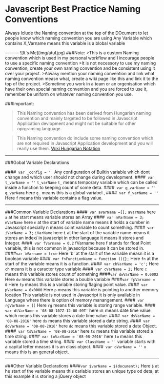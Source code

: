 <h1>Javascript Best Practice Naming Conventions</h1>

<p>Always Iclude the Naming convention at the top of the DOcument to let people know which naming convention you are using
Any Variable which contains X_Varname means this variable is a blobal variable</p>
-------
![It's Me](img/atul.jpg)
###Note: 
>This is a custom Naming convention which is used in my personal workflow and I incourage people to use a specific naming convention
>It is not necessory to use my naming convention, create your own naming convention and be consistent using it over your project.
>Alwasy mention your naming convention and link what naming convention measn what, create a wiki page like this and link it to the top of the project.
>Sometime you work in a team or an orgenisation which have their own special naming convention and you are forced to use it, remember be uniform on whatever naming convention you use.

###Important:
>This Naming convention has been derived from Hungarian naming convention and mainly targeted to be followed in Javascript Application devlopment and might not be suitable for other oprgraming language.

>This Naming convention do include some naming convention which are not required in Javascript Application development and you will rearly use them.
[Wiki Hungarian Notation](https://en.wikipedia.org/wiki/Hungarian_notation)

_____________

###Gobal Variable Declarations

####` var _config = ''` 
Any configuration of Builtin variable which dont change and which user should not change during development.
####` var t_varName = ''`
`t_varName` `t_` means temporary variable which can be called inside a function to keeping count of some deta.
####` var g_varName = ''`
`g_varName` here `g_` means this is a global variabel ,
####` var f_varName = ''`
Here `f` means this variable contains a flag value.

-----------------
###Common Variable Declarations
####` var aVarName =[];` 
`aVarName` here `a` at he start means variable stores an Array
####` var nVarName = 3;`
`nVarName` here `n` at the start of variable name means it holds a cumber in Javascript specially n means coint variable to count something.
####` var iVarName = 3;`
`iVarName` here `i` at the start of the variable name means it stores an index/ in javascript in other language it means it stores and Integer.
####` var fVarname = 0.2`
fVarname here f stands for float Point variable, this is not common in javascript because it can be stored in.
####`var bVarname = true`
Here 'b' at the start of the variable measn it is a boolean variable
####` var fnFunctionName = function (){};`
Here `fn` at the start of the variable means it is a function.
####` var chVarName = 'c';`
Here `ch` means it is a caracter type variable
####` var cVarName = 2;` 
Here `c` means this variable stores count of something
####` var dwVarName = 0.0002 ` 
Here `dw` means this variable stores a bouble variable 
####`var fpVarname = 0` 
Here `fp` means this is a variable storing flaging point value.
####` var pVarName = 0x0000`
Here `p` means this variable is pointing to another memory location This variable is not used in Javascript it is only available in Language where there is option of memory manangement.
####` var rgVarName = []`
Here `rg` means this variable is storing range variable.
####` var dtVarName = '08-08-107Z-12-00-09T'`
here `dt` means date time value which means this variable stores a date time value.
####` var dsVarName = '08-08-2016'`
here `ds` means this variable stored a date string.
####` var doVarName = '08-08-2016'`
here `do` means this variable stored a date Object.
####` var tsVarName = '08-08-2016'`
here `ts` means this variable stored a time string.
####` var toVarName = '08-08-2016'`
here `to` means this variable stored a time string.
####` var ClassName = ''`
variable starts with a capital letter measns it is an class object.
####` var oVarName = ''`
`o` means this is an general object.

----------------------
###Other Variable Declarations
####`var $varName = $(document);`
Here `$` at he start of the variable means this cariable stores an unique type od deta, at this example it is storing a jQuery object

